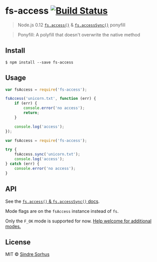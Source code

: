 # fs-access [![Build Status](https://travis-ci.org/sindresorhus/fs-access.svg?branch=master)](https://travis-ci.org/sindresorhus/fs-access)

> Node.js 0.12 [`fs.access()`](https://nodejs.org/api/fs.html#fs_fs_access_path_mode_callback) & [`fs.accessSync()`](https://nodejs.org/api/fs.html#fs_fs_accesssync_path_mode) ponyfill

> Ponyfill: A polyfill that doesn't overwrite the native method


## Install

```
$ npm install --save fs-access
```


## Usage

```js
var fsAccess = require('fs-access');

fsAccess('unicorn.txt', function (err) {
	if (err) {
		console.error('no access');
		return;
	}

	console.log('access');
});
```

```js
var fsAccess = require('fs-access');

try {
	fsAccess.sync('unicorn.txt');
	console.log('access');
} catch (err) {
	console.error('no access');
}
```


## API

See the [`fs.access()` & `fs.accessSync()` docs](https://nodejs.org/api/fs.html#fs_fs_access_path_mode_callback).

Mode flags are on the `fsAccess` instance instead of `fs`.

Only the `F_OK` mode is supported for now. [Help welcome for additional modes.](https://github.com/sindresorhus/fs-access/issues/1)


## License

MIT © [Sindre Sorhus](http://sindresorhus.com)
